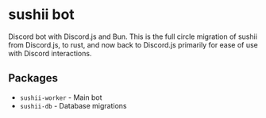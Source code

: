 # sushii bot

Discord bot with Discord.js and Bun. This is the full circle migration of
sushii from Discord.js, to rust, and now back to Discord.js primarily for
ease of use with Discord interactions.

## Packages

* `sushii-worker` - Main bot
* `sushii-db` - Database migrations
